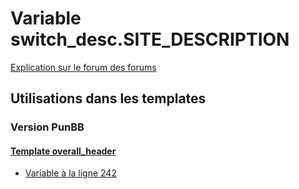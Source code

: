 # Variable switch_desc.SITE_DESCRIPTION
[Explication sur le forum des forums](http://forum.forumactif.com/t294113-listing-des-variables#switch_desc.SITE_DESCRIPTION)
## Utilisations dans les templates
### Version PunBB
#### [Template overall_header](punbb/overall_header.md)
* [Variable à la ligne 242](../punbb/overall_header.tpl#L242)
